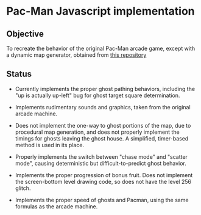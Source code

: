 
Pac-Man Javascript implementation
=====================

Objective
---------

To recreate the behavior of the original Pac-Man arcade game, except with a dynamic map generator, obtained from <a href="https://github.com/masonicGIT/pacman">this repository</a>

Status
------

- Currently implements the proper ghost pathing behaviors, including the "up is actually up-left" bug for ghost target square determination.

- Implements rudimentary sounds and graphics, taken from the original arcade machine.

- Does not implement the one-way to ghost portions of the map, due to procedural map generation, and does not properly implement the timings for ghosts leaving the ghost house. A simplified, timer-based method is used in its place.

- Properly implements the switch between "chase mode" and "scatter mode", causing deterministic but difficult-to-predict ghost behavior.

- Implements the proper progression of bonus fruit. Does not implement the screen-bottom level drawing code, so does not have the level 256 glitch.

- Implements the proper speed of ghosts and Pacman, using the same formulas as the arcade machine.